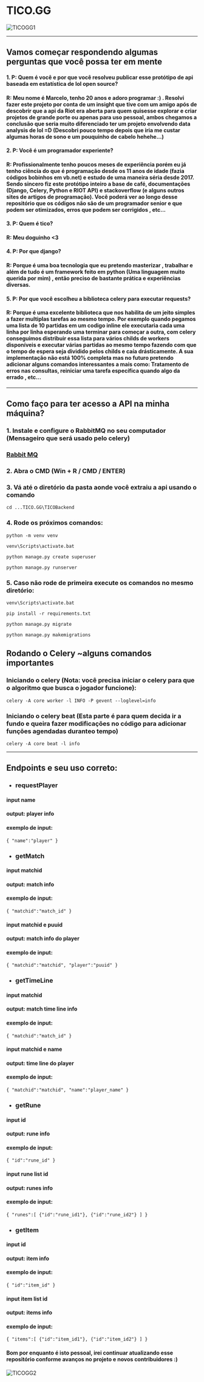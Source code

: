 # TICO.GG

![TICOGG1](https://i.imgur.com/i12rUYb.png)

------------

##   Vamos começar respondendo algumas perguntas que você possa ter em mente

#### 1. P: Quem é você e por que você resolveu publicar esse protótipo de api baseada em estatística de lol open source?
#### R: Meu nome é Marcelo, tenho 20 anos e adoro programar :) . Resolvi fazer este projeto por conta de um insight que tive com um amigo após de descobrir que a api da Riot era aberta para quem quisesse explorar e criar projetos de grande porte ou apenas para uso pessoal, ambos chegamos a conclusão que seria muito diferenciado ter um projeto envolvendo data analysis de lol =D (Descobri pouco tempo depois que iria me custar algumas horas de sono e um pouquinho de cabelo hehehe...)
#### 2. P: Você é um programador experiente?
#### R: Profissionalmente tenho poucos meses de experiência porém eu já tenho ciência do que é programação desde os 11 anos de idade (fazia códigos bobinhos em vb.net) e estudo de uma maneira séria desde 2017. Sendo sincero fiz este protótipo inteiro a base de café, documentações (Django, Celery, Python e RIOT API) e stackoverflow (e alguns outros sites de artigos de programação).  Você poderá ver ao longo desse repositório que os códigos não são de um programador senior e que podem ser otimizados, erros que podem ser corrigidos , etc...
#### 3. P: Quem é tico?
#### R: Meu doguinho <3
#### 4. P: Por que django?
#### R: Porque é uma boa tecnologia que eu pretendo masterizar , trabalhar e além de tudo é um framework feito em python (Uma linguagem muito querida por mim) , então preciso de bastante prática e experiências diversas.
#### 5. P: Por que você escolheu a biblioteca celery para executar requests?
#### R: Porque é uma excelente biblioteca que nos habilita de um jeito simples a fazer multiplas tarefas ao mesmo tempo. Por exemplo quando pegamos uma lista de 10 partidas em um codigo inline ele executaria cada uma linha por linha esperando uma terminar para começar a outra, com celery conseguimos distribuir essa lista para vários childs de workers disponíveis e executar várias partidas ao mesmo tempo fazendo com que o tempo de espera seja dividido pelos childs e caía drásticamente. A sua implementação não está 100% completa mas no futuro pretendo adicionar alguns comandos interessantes a mais como: Tratamento de erros nas consultas, reiniciar uma tarefa específica quando algo da errado , etc...

------------
## Como faço para ter acesso a API na minha máquina?
### 1. Instale e configure o RabbitMQ no seu computador (Mensageiro que será usado pelo celery)
### [Rabbit MQ](https://www.rabbitmq.com/download.html "Rabbit MQ")
### 2. Abra o CMD (Win + R / CMD /  ENTER)
### 3. Vá até o diretório da pasta aonde você extraiu a api usando o comando 
`cd ...TICO.GG\TICOBackend` 
### 4. Rode os próximos comandos: 

`python -m venv venv`

`venv\Scripts\activate.bat`

`python manage.py create superuser`  

`python manage.py runserver`

### 5. Caso não rode de primeira execute os comandos no mesmo diretório:

`venv\Scripts\activate.bat`

`pip install -r requirements.txt`

`python manage.py migrate` 

`python manage.py makemigrations`

## Rodando o Celery ~alguns comandos importantes
### Iniciando o celery (Nota: você precisa iniciar o celery para que o algoritmo que busca o jogador funcione):
`celery -A core worker -l INFO -P gevent --loglevel=info`
### Iniciando o celery beat (Esta parte é para quem decida ir a fundo e queira fazer modificações no código para adicionar funções agendadas duranteo  tempo)
`celery -A core beat -l info`


------------
## Endpoints e seu uso correto:

- ### requestPlayer

#### input name
#### output: player info
#### exemplo de input:
`{
"name":"player"
}`

- ### getMatch

#### input matchid
#### output: match info
#### exemplo de input:
`{
"matchid":"match_id"
}`
#### input matchid e puuid
#### output: match info do player
#### exemplo de input:
`{
"matchid":"matchid",
"player":"puuid"
}`

- ### getTimeLine

#### input matchid
#### output: match time line info
#### exemplo de input:
`{
"matchid":"match_id"
}`
#### input matchid e name
#### output: time line do player
#### exemplo de input:
`{
"matchid":"matchid",
"name":"player_name"
}`

- ### getRune

#### input id
#### output: rune info
#### exemplo de input:
`{
"id":"rune_id"
}`
#### input rune list id
#### output: runes info
#### exemplo de input:
`{
"runes":[
{"id":"rune_id1"},
{"id":"rune_id2"}
]
}`
- ### getItem

#### input id
#### output: item info
#### exemplo de input:
`{
"id":"item_id"
}`
#### input item list id
#### output: items info
#### exemplo de input:
`{
"items":[
{"id":"item_id1"},
{"id":"item_id2"}
]
}`

#### Bom por enquanto é isto pessoal, irei continuar atualizando esse repositório conforme avanços no projeto e novos contribuidores :)

![TICOGG2](https://i.imgur.com/LUwuQUq.png)
